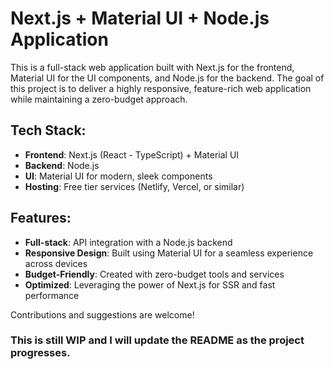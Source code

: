 # Next.js + Material UI + Node.js Application

This is a full-stack web application built with Next.js for the frontend, Material UI for the UI components, and Node.js for the backend. The goal of this project is to deliver a highly responsive, feature-rich web application while maintaining a zero-budget approach.

## Tech Stack:
- **Frontend**: Next.js (React - TypeScript) + Material UI
- **Backend**: Node.js
- **UI**: Material UI for modern, sleek components
- **Hosting**: Free tier services (Netlify, Vercel, or similar)

## Features:
- **Full-stack**: API integration with a Node.js backend
- **Responsive Design**: Built using Material UI for a seamless experience across devices
- **Budget-Friendly**: Created with zero-budget tools and services
- **Optimized**: Leveraging the power of Next.js for SSR and fast performance

Contributions and suggestions are welcome!


### This is still WIP and I will update the README as the project progresses.
```
